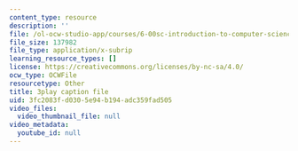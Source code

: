 ```yaml
---
content_type: resource
description: ''
file: /ol-ocw-studio-app/courses/6-00sc-introduction-to-computer-science-and-programming-spring-2011/3fc2083fd0305e94b194adc359fad505_AKDkrI6BCcw.vtt
file_size: 137982
file_type: application/x-subrip
learning_resource_types: []
license: https://creativecommons.org/licenses/by-nc-sa/4.0/
ocw_type: OCWFile
resourcetype: Other
title: 3play caption file
uid: 3fc2083f-d030-5e94-b194-adc359fad505
video_files:
  video_thumbnail_file: null
video_metadata:
  youtube_id: null
---
```

